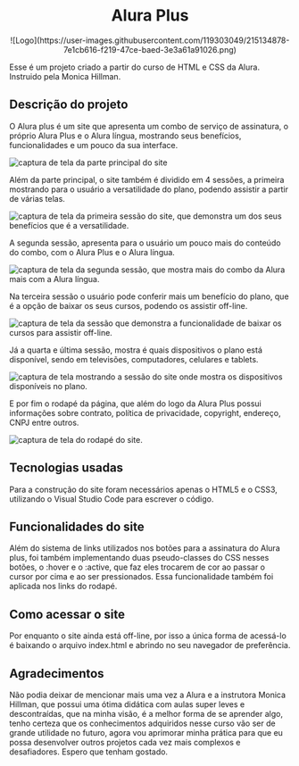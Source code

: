 <h1 align="center">Alura Plus</h1>

<p align="center">
![Logo](https://user-images.githubusercontent.com/119303049/215134878-7e1cb616-f219-47ce-baed-3e3a61a91026.png)
<p/>

Esse é um projeto criado a partir do curso de HTML e CSS da Alura. Instruido pela Monica Hillman.

<h2>Descrição do projeto</h2>

O Alura plus é um site que apresenta um combo de serviço de assinatura, o próprio Alura Plus e o Alura língua, mostrando seus benefícios, funcionalidades e um pouco da sua interface.

![captura de tela da parte principal do site](https://user-images.githubusercontent.com/119303049/215136431-9c4403f8-7f16-46d8-8e0a-2ff94b5b9141.png)

Além da parte principal, o site também é dividido em 4 sessões, a primeira mostrando para o usuário a versatilidade do plano, podendo assistir a partir de várias telas.

![captura de tela da primeira sessão do site, que demonstra um dos seus benefícios que é a versatilidade.](https://user-images.githubusercontent.com/119303049/215136980-2d473c0a-08b5-4c31-b110-4b61c17a5633.png)

A segunda sessão, apresenta para o usuário um pouco mais do conteúdo do combo, com o Alura Plus e o Alura língua.

![captura de tela da segunda sessão, que mostra mais do combo da Alura mais com a Alura língua.](https://user-images.githubusercontent.com/119303049/215137550-40f01376-cfac-46b0-bf44-7612accd530b.png)

Na terceira sessão o usuário pode conferir mais um benefício do plano, que é a opção de baixar os seus cursos, podendo os assistir off-line.

![captura de tela da sessão que demonstra a funcionalidade de baixar os cursos para assistir off-line.](https://user-images.githubusercontent.com/119303049/215137706-a3163b33-adef-45cd-a9a2-217d8cbedf5e.png)

Já a quarta e última sessão, mostra é quais dispositivos o plano está disponível, sendo em televisões, computadores, celulares e tablets.

![captura de tela mostrando a sessão do site onde mostra os dispositivos disponíveis no plano.](https://user-images.githubusercontent.com/119303049/215138720-ac2fdf28-480d-4434-912d-b6dd48842056.png)

E por fim o rodapé da página, que além do logo da Alura Plus possui informações sobre contrato, política de privacidade, copyright, endereço, CNPJ entre outros.

![captura de tela do rodapé do site.](https://user-images.githubusercontent.com/119303049/215139233-474bf933-d525-4017-af6f-9991eea8189b.png)

<h2>Tecnologias usadas</h2>

Para a construção do site foram necessários apenas o HTML5 e o CSS3, utilizando o Visual Studio Code para escrever o código.

<h2>Funcionalidades do site</h2>

Além do sistema de links utilizados nos botões para a assinatura do Alura plus, foi também implementando duas pseudo-classes do CSS nesses botões, o :hover e o :active, que faz eles trocarem de cor ao passar o cursor por cima e ao ser pressionados. Essa funcionalidade também foi aplicada nos links do rodapé.

<h2>Como acessar o site</h2>

Por enquanto o site ainda está off-line, por isso a única forma de acessá-lo é baixando o arquivo index.html e abrindo no seu navegador de preferência.

<h2>Agradecimentos</h2>

Não podia deixar de mencionar mais uma vez a Alura e a instrutora Monica Hillman, que possui uma ótima didática com aulas super leves e descontraídas, que na minha visão, é a melhor forma de se aprender algo, tenho certeza que os conhecimentos adquiridos nesse curso vão ser de grande utilidade no futuro, agora vou aprimorar minha prática para que eu possa desenvolver outros projetos cada vez mais complexos e desafiadores. Espero que tenham gostado.

